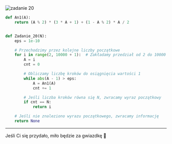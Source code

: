 <picture>
  <source srcset="../../srt/zbior_zadan/20.png" media="(prefers-color-scheme: light)">
  <source srcset="../../srt/zbior_zadan/black_20.png" media="(prefers-color-scheme: dark)">
  <img src="../../srt/zbior_zadan/black_20.png" alt="zadanie 20">
</picture>

```python
def An1(A):
    return (A % 2) * (3 * A + 1) + (1 - A % 2) * A / 2


def Zadanie_20(N):
    eps = 1e-10

    # Przechodzimy przez kolejne liczby początkowe
    for i in range(2, 10000 + 1):  # Zakładamy przedział od 2 do 10000
        A = i
        cnt = 0

        # Obliczamy liczbę kroków do osiągnięcia wartości 1
        while abs(A - 1) > eps:
            A = An1(A)
            cnt += 1

        # Jeśli liczba kroków równa się N, zwracamy wyraz początkowy
        if cnt == N:
            return i

    # Jeśli nie znaleziono wyrazu początkowego, zwracamy informację
    return None
```


---
Jeśli Ci się przydało, miło będzie za gwiazdkę 🤝
